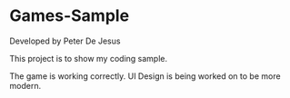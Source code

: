 # Games-Sample

Developed by Peter De Jesus

This project is to show my coding sample.

The game is working correctly. UI Design is being worked on to be more modern.